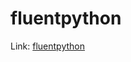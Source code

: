 # fluentpython

Link: [fluentpython][fluentpython]

[fluentpython]:https://github.com/fluentpython"


